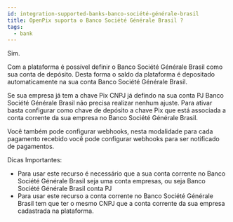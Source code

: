 ```yaml
---
id: integration-supported-banks-banco-société-générale-brasil
title: OpenPix suporta o Banco Société Générale Brasil ?
tags:
  - bank
---
```


Sim.

Com a plataforma é possível definir o Banco Société Générale Brasil como sua conta de depósito. Desta forma o saldo da plataforma é depositado automaticamente na sua conta Banco Société Générale Brasil.

Se sua empresa já tem a chave Pix CNPJ já defindo na sua conta PJ Banco Société Générale Brasil não precisa realizar nenhum ajuste. Para ativar basta configurar como chave de depósito a chave Pix que está associada a conta corrente da sua empresa no Banco Société Générale Brasil.

Você também pode configurar webhooks, nesta modalidade para cada pagamento recebido você pode configurar webhooks para ser notificado de pagamentos.

Dicas Importantes:

- Para usar este recurso é necessário que a sua conta corrente no Banco Société Générale Brasil seja uma conta empresas, ou seja Banco Société Générale Brasil conta PJ
- Para usar este recurso a conta corrente no Banco Société Générale Brasil tem que ter o mesmo CNPJ que a conta corrente da sua empresa cadastrada na plataforma.
